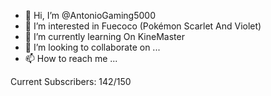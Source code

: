 - 👋 Hi, I’m @AntonioGaming5000
- 👀 I’m interested in Fuecoco (Pokémon Scarlet And Violet)
- 🌱 I’m currently learning On KineMaster
- 💞️ I’m looking to collaborate on ...
- 📫 How to reach me ...

<!---
AntonioGaming5000/AntonioGaming5000 is a ✨ special ✨ repository because its `README.md` (this file) appears on your GitHub profile.
You can click the Preview link to take a look at your changes.
--->

Current Subscribers: 142/150
